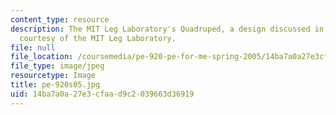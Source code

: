 ```yaml
---
content_type: resource
description: The MIT Leg Laboratory's Quadruped, a design discussed in class. Image
  courtesy of the MIT Leg Laboratory.
file: null
file_location: /coursemedia/pe-920-pe-for-me-spring-2005/14ba7a0a27e3cfaad9c2039663d36919_pe-920s05.jpg
file_type: image/jpeg
resourcetype: Image
title: pe-920s05.jpg
uid: 14ba7a0a-27e3-cfaa-d9c2-039663d36919
---
```

